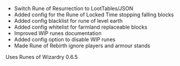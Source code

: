 - Switch Rune of Resurrection to LootTables/JSON
- Added config for the Rune of Locked Time stopping falling blocks
- Added config blacklist for rune of level earth
- Added config whitelist for farmland replaceable blocks 
- Improved WIP runes documentation
- Added config option to disable WIP runes
- Made Rune of Rebirth ignore players and armour stands

Uses Runes of Wizardry 0.6.5